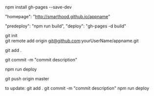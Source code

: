
npm install gh-pages --save-dev

"homepage": "http://smarthood.github.io/appname"


"predeploy": "npm run build",
"deploy": "gh-pages -d build"


git init<br />
git remote add origin git@github.com:yourUserName/appname.git

git add .

git commit -m "commit description"

npm run deploy



git push origin master

to update:
git add .
git commit -m "commit description"
npm run deploy
